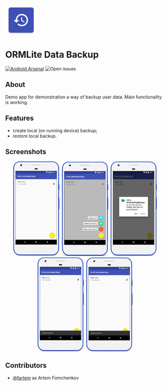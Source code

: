 <img src="media/ic_app.png" height="100px" />

ORMLite Data Backup
=======================

[![Android Arsenal](https://img.shields.io/badge/Android%20Arsenal-site-brightgreen?style=flat-square)](https://android-arsenal.com/details/3/7940)
![Open issues](https://img.shields.io/github/issues-raw/fartem/ormlite-data-backup.svg?color=ff534a&style=flat-square)

About
-------------------

Demo app for demonstration a way of backup user data.
Main functionality is working.

Features
-------------------

* create local (on running device) backup;
* restore local backup.

Screenshots
-------------------

<p align="center">
  <img src="media/screenshot_01.png" width="150" />
  <img src="media/screenshot_02.png" width="150" />
  <img src="media/screenshot_03.png" width="150" />
  <img src="media/screenshot_04.png" width="150" />
  <img src="media/screenshot_05.png" width="150" />
</p>

Contributors
-------------------

* [@fartem](https://github.com/fartem) as Artem Fomchenkov